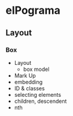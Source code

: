 # elPograma

## Layout

### Box 


* Layout
    * box model
* Mark Up
* embedding
* ID & classes
* selecting elements
* children, descendent
* nth